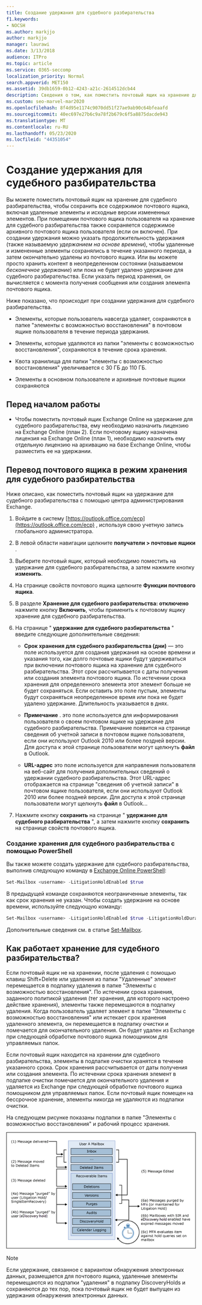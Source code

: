 ```yaml
---
title: Создание удержания для судебного разбирательства
f1.keywords:
- NOCSH
ms.author: markjjo
author: markjjo
manager: laurawi
ms.date: 3/13/2018
audience: ITPro
ms.topic: article
ms.service: O365-seccomp
localization_priority: Normal
search.appverid: MET150
ms.assetid: 39db1659-0b12-4243-a21c-2614512dcb44
description: Сведения о том, как поместить почтовый ящик на хранение для судебного разбирательства, сохранив все содержимое почтовых ящиков во время расследования.
ms.custom: seo-marvel-mar2020
ms.openlocfilehash: 8f4d95e1174c9070dd51f27ae9ab90c64bfeaafd
ms.sourcegitcommit: 40ec697e27b6c9a78f2b679c6f5a8875dacde943
ms.translationtype: MT
ms.contentlocale: ru-RU
ms.lasthandoff: 05/23/2020
ms.locfileid: "44351054"
---
```

# <a name="create-a-litigation-hold"></a>Создание удержания для судебного разбирательства

Вы можете поместить почтовый ящик на хранение для судебного разбирательства, чтобы сохранить все содержимое почтового ящика, включая удаленные элементы и исходные версии измененных элементов. При помещении почтового ящика пользователя на хранение для судебного разбирательства также сохраняется содержимое архивного почтового ящика пользователя (если он включен). При создании удержания можно указать продолжительность удержания (также называемую *удержанием на основе времени*), чтобы удаленные и измененные элементы сохранялись в течение указанного периода, а затем окончательно удалены из почтового ящика. Или вы можете просто хранить контент в неопределенном состоянии (называемом *бесконечное удержание*) или пока не будет удалено удержание для судебного разбирательства. Если указать период хранения, он вычисляется с момента получения сообщения или создания элемента почтового ящика. 
  
Ниже показано, что происходит при создании удержания для судебного разбирательства.
  
- Элементы, которые пользователь навсегда удаляет, сохраняются в папке "элементы с возможностью восстановления" в почтовом ящике пользователя в течение периода удержания.
    
- Элементы, которые удаляются из папки "элементы с возможностью восстановления", сохраняются в течение срока хранения.
    
- Квота хранилища для папки "элементы с возможностью восстановления" увеличивается с 30 ГБ до 110 ГБ.
    
- Элементы в основном пользователе и архивные почтовые ящики сохраняются
    
## <a name="before-you-begin"></a>Перед началом работы

- Чтобы поместить почтовый ящик Exchange Online на удержание для судебного разбирательства, ему необходимо назначить лицензию на Exchange Online (план 2). Если почтовому ящику назначена лицензия на Exchange Online (план 1), необходимо назначить ему отдельную лицензию на архивацию на базе Exchange Online, чтобы разместить ее на удержании.
    

## <a name="place-a-mailbox-on-litigation-hold"></a>Перевод почтового ящика в режим хранения для судебного разбирательства

Ниже описано, как поместить почтовый ящик на удержание для судебного разбирательства с помощью центра администрирования Exchange.

1. Войдите в систему [https://outlook.office.com/ecp](https://outlook.office.com/ecp) , используя свою учетную запись глобального администратора.

2. В левой области навигации щелкните **получатели > почтовые ящики** .

3. Выберите почтовый ящик, который необходимо поместить на удержание для судебного разбирательства, а затем нажмите кнопку **изменить**.

4. На странице свойств почтового ящика щелкните **Функции почтового ящика**.
    
5. В разделе **Хранение для судебного разбирательства: отключено** нажмите кнопку **Включить**, чтобы применить к почтовому ящику хранение для судебного разбирательства.
    
6. На странице " **удержание для судебного разбирательства** " введите следующие дополнительные сведения: 
    
    - **Срок хранения для судебного разбирательства (дни)** — это поле используется для создания удержания на основе времени и указания того, как долго почтовые ящики будут удерживаться при включении почтового ящика на хранение для судебного разбирательства. Этот срок рассчитывается с даты получения или создания элемента почтового ящика. По истечении срока хранения для определенного элемента этот элемент больше не будет сохраняться. Если оставить это поле пустым, элементы будут сохраняться неопределенное время или пока не будет удалено удержание. Длительность указывается в днях.
    
    - **Примечание** . это поле используется для информирования пользователя о своем почтовом ящике на удержание для судебного разбирательства. Примечание появится на странице сведения об учетной записи в почтовом ящике пользователя, если они используют Outlook 2010 или более поздней версии. Для доступа к этой странице пользователи могут щелкнуть **файл** в Outlook.
    
    - **URL-адрес** это поле используется для направления пользователя на веб-сайт для получения дополнительных сведений о удержании судебного разбирательства. Этот URL-адрес отображается на странице "сведения об учетной записи" в почтовом ящике пользователя, если они используют Outlook 2010 или более поздней версии. Для доступа к этой странице пользователи могут щелкнуть **файл** в Outlook...

7. Нажмите кнопку **сохранить** на странице " **удержание для судебного разбирательства** ", а затем нажмите кнопку **сохранить** на странице свойств почтового ящика.

### <a name="create-a-litigation-hold-using-powershell"></a>Создание хранения для судебного разбирательства с помощью PowerShell

Вы также можете создать удержание для судебного разбирательства, выполнив следующую команду в [Exchange Online PowerShell](https://docs.microsoft.com/powershell/exchange/exchange-online/connect-to-exchange-online-powershell/connect-to-exchange-online-powershell):

```powershell
Set-Mailbox <username> -LitigationHoldEnabled $true
```

В предыдущей команде сохраняются неограниченные элементы, так как срок хранения не указан. Чтобы создать удержание на основе времени, используйте следующую команду:

```powershell
Set-Mailbox <username> -LitigationHoldEnabled $true -LitigationHoldDuration <number of days>
```

Дополнительные сведения см. в статье [Set-Mailbox](https://docs.microsoft.com/powershell/module/exchange/set-mailbox).

## <a name="how-does-litigation-hold-work"></a>Как работает хранение для судебного разбирательства?

Если почтовый ящик не на хранении, после удаления с помощью клавиш Shift+Delete или удаления из папки "Удаленные" элемент перемещается в подпапку удаления в папке "Элементы с возможностью восстановления". По истечении срока хранения, заданного политикой удаления (тег хранения, для которого настроено действие хранения), элементы также перемещаются в подпапку удаления. Когда пользователь удаляет элемент в папке "Элементы с возможностью восстановления" или истекает срок хранения удаленного элемента, он перемещается в подпапку очистки и помечается для окончательного удаления. Он будет удален из Exchange при следующей обработке почтового ящика помощником для управляемых папок.

Если почтовый ящик находится на хранении для судебного разбирательства, элементы в подпапке очистки хранятся в течение указанного срока. Срок хранения рассчитывается от даты получения или создания элемента. По истечении срока хранения элемент в подпапке очистки помечается для окончательного удаления и удаляется из Exchange при следующей обработке почтового ящика помощником для управляемых папок. Если почтовый ящик помещен на бессрочное хранение, элементы никогда не удаляются из подпапки очистки.

На следующем рисунке показаны подпапки в папке "Элементы с возможностью восстановления" и рабочий процесс хранения.

![Жизненный цикл хранения для судебного разбирательства](../media/LitigationHoldLifeCycle.png)

> [!NOTE]
> Если удержание, связанное с вариантом обнаружения электронных данных, размещается для почтового ящика, удаленные элементы перемещаются из подпапки "удаления" в подпапку DiscoveryHolds и сохраняются до тех пор, пока почтовый ящик не будет выпущен из удержания обнаружения электронных данных.
  
